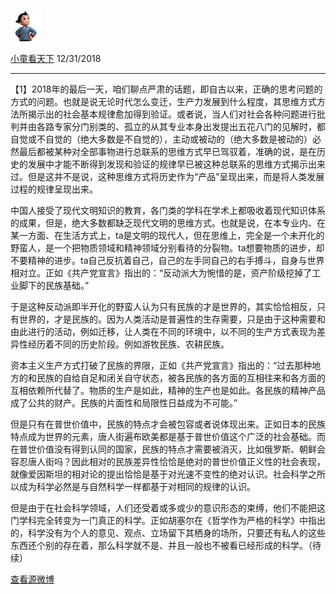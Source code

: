 [![image0.jpg](../_resources/image0-1.jpg)](http://weibo.com/1831727905)

[小童看天下](http://weibo.com/1831727905)
12/31/2018

* * *

【1】2018年的最后一天，咱们聊点严肃的话题，即自古以来，正确的思考问题的方式的问题。也就是说无论时代怎么变迁，生产力发展到什么程度，其思维方式方法所揭示出的社会基本规律愈加得到验证。或者说，当人们对社会各种问题进行批判并由各路专家分门别类的、孤立的从其专业本身出发提出五花八门的见解时，都自觉或不自觉的（绝大多数是不自觉的），主动或被动的（绝大多数是被动的）必然最后都被某种对全部事物进行总联系的思维方式早已驾驭着，准确的说，是在历史的发展中才能不断得到发现和验证的规律早已被这种总联系的思维方式揭示出来过。但是这并不是说，这种思维方式将历史作为“产品”呈现出来，而是将人类发展过程的规律呈现出来。

中国人接受了现代文明知识的教育，各门类的学科在学术上都吸收着现代知识体系的成果，但是，绝大多数都缺乏现代文明的思维方式。也就是说，在本专业内、在某一方面、在生活方式上，ta是文明的现代人，但在思维上，完全是一个未开化的野蛮人，是一个把物质领域和精神领域分别看待的分裂物。ta想要物质的进步，却不要精神的进步。ta自己反抗着自己，自己的左手同自己的右手搏斗，自身与世界相对立。正如《共产党宣言》指出的：“反动派大为惋惜的是，资产阶级挖掉了工业脚下的民族基础。”

于是这种反动派即半开化的野蛮人认为只有民族的才是世界的，其实恰恰相反，只有世界的，才是民族的。因为人类活动是普遍性的生存需要，只是由于这种需要和由此进行的活动，例如迁移，让人类在不同的环境中，以不同的生产方式表现为差异性经历着不同的历史阶段。例如游牧民族、农耕民族。

资本主义生产方式打破了民族的界限，正如《共产党宣言》指出的：“过去那种地方的和民族的自给自足和闭关自守状态，被各民族的各方面的互相往来和各方面的互相依赖所代替了。物质的生产是如此，精神的生产也是如此。各民族的精神产品成了公共的财产。民族的片面性和局限性日益成为不可能。”

但是只有在普世价值中，民族的特点才会被包容或者说体现出来。正如日本的民族特点成为世界的元素，唐人街遍布欧美都是基于普世价值这个广泛的社会基础。而在普世价值没有得到认同的国家，民族的特点才需要被消灭，比如俄罗斯、朝鲜会容忍唐人街吗？因此相对的民族差异性恰恰是绝对的普世价值正义性的社会表现，就像爱因斯坦的相对论的提出恰恰是基于对光速不变性的绝对认识。社会科学之所以成为科学必然是与自然科学一样都基于对相同的规律的认识。

但是由于在社会科学领域，人们还受着或多或少的意识形态的束缚，他们不能把这门学科完全转变为一门真正的科学。正如胡塞尔在《哲学作为严格的科学》中指出的，科学没有为个人的意见、观点、立场留下其栖身的场所，只要还有私人的这些东西还个别的存在着，那么科学就不是、并且一般也不被看已经形成的科学。（待续）

[查看源微博](http://weibo.com/1831727905/H9M51e1og)